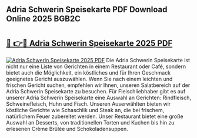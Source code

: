 ## Adria Schwerin Speisekarte PDF Download Online 2025 BGB2C

# <h2><a href="http://gc6nt9t.nevu.top/?p=Adria+Schwerin+Speisekarte">🔗 👉🔴 Adria Schwerin Speisekarte 2025 PDF</a></h2>

[![Adria Schwerin Speisekarte 2025 PDF](https://i.imgur.com/dBaPXMq.png)](http://gc6nt9t.nevu.top/?p=Adria+Schwerin+Speisekarte)
Die Adria Schwerin Speisekarte ist nicht nur eine Liste von Gerichten in einem Restaurant oder Café, sondern bietet auch die Möglichkeit, ein köstliches und für Ihren Geschmack geeignetes Gericht auszuwählen. Wenn Sie nach einem leichten und frischen Gericht suchen, empfehlen wir Ihnen, unseren Salatbereich auf der Adria Schwerin Speisekarte zu besuchen. Für Fleischliebhaber gibt es auf unserer Adria Schwerin Speisekarte eine Auswahl an Gerichten: Rindfleisch, Schweinefleisch, Huhn und Fisch. Unseren Auserwählten bieten wir köstliche Gerichte wie Schaschlik und Steak an, die bei frischem, natürlichem Feuer zubereitet werden. Unser Restaurant bietet eine große Auswahl an Desserts, von traditionellen Torten und Kuchen bis hin zu erlesenen Crème Brûlée und Schokoladensuppen.
